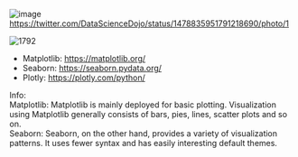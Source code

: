 ![image](https://user-images.githubusercontent.com/69342162/148326104-6dae45e8-0be2-461c-b581-cd7bb8901de0.png)
https://twitter.com/DataScienceDojo/status/1478835951791218690/photo/1

![1792](https://user-images.githubusercontent.com/69342162/148354783-cf39b343-6a8d-4bef-a5d3-f65f24e1ac02.jpg)


- Matplotlib: https://matplotlib.org/
- Seaborn: https://seaborn.pydata.org/
- Plotly: https://plotly.com/python/

Info: </br>
Matplotlib: Matplotlib is mainly deployed for basic plotting. Visualization using Matplotlib generally consists of bars, pies, lines, scatter plots and so on. </br> Seaborn: Seaborn, on the other hand, provides a variety of visualization patterns. It uses fewer syntax and has easily interesting default themes.
